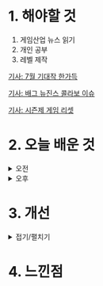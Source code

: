 
# 1. 해야할 것

1. 게임산업 뉴스 읽기 
2. 개인 공부  
3. 레벨 제작

[기사: 7월 기대작 한가득](https://www.gamemeca.com/view.php?gid=1750396)

[기사: 배그 뉴진스 콜라보 이슈](https://www.gameinsight.co.kr/news/articleView.html?idxno=32687)

[기사: 시즌제 게임 리셋](https://www.gameinsight.co.kr/news/articleView.html?idxno=32700)

# 2. 오늘 배운 것

<details>
<summary>오전</summary>

## 오늘의 뉴스
### 7월 기대작
![image](https://github.com/JM94Ent/TIL-WIL/assets/143363550/cec26661-0c78-4dcf-a593-19c196863416)
```

```

### 배그 뉴진스 콜라보 이슈
![image](https://github.com/JM94Ent/TIL-WIL/assets/143363550/5439616c-aee7-4d8f-bcf4-4ce1f475860b)
```
```

### 시즌제 게임 리셋
![image](https://github.com/JM94Ent/TIL-WIL/assets/143363550/ffde7603-9c10-4b3f-ab9f-02290064a410)

</details>


<details>
<summary>오후</summary>


</details>




# 3. 개선


<details>
<summary>접기/펼치기</summary>


</details>



# 4. 느낀점


